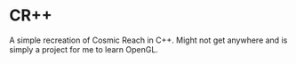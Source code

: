 # CR++
A simple recreation of Cosmic Reach in C++. Might not get anywhere and is simply a project for me to learn OpenGL.